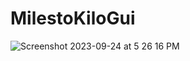 # MilestoKiloGui
![Screenshot 2023-09-24 at 5 26 16 PM](https://github.com/rojayachase/MilestoKiloGui/assets/54439866/30f95f90-0f67-4304-952d-109314eb894e)
